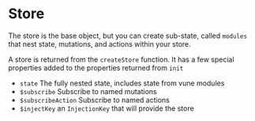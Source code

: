 # Store

The store is the base object, but you can create sub-state, called `modules` that nest state, mutations, and actions within your store.

A store is returned from the `createStore` function. It has a few special properties added to the properties returned from `init`

- `state` The fully nested state, includes state from vune modules
- `$subscribe` Subscribe to named mutations
- `$subscribeAction` Subscribe to named actions
- `$injectKey` an `InjectionKey` that will provide the store

